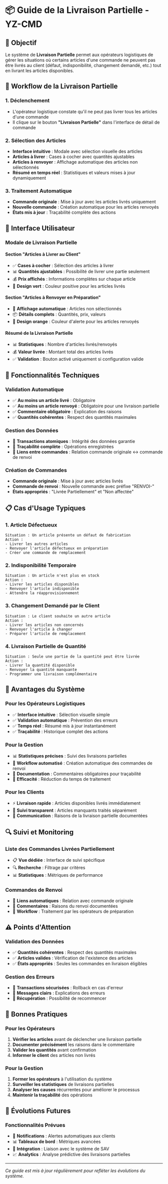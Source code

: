 # 📦 Guide de la Livraison Partielle - YZ-CMD

## 🎯 Objectif

Le système de **Livraison Partielle** permet aux opérateurs logistiques de gérer les situations où certains articles d'une commande ne peuvent pas être livrés au client (défaut, indisponibilité, changement demandé, etc.) tout en livrant les articles disponibles.

## 🔄 Workflow de la Livraison Partielle

### **1. Déclenchement**
- L'opérateur logistique constate qu'il ne peut pas livrer tous les articles d'une commande
- Il clique sur le bouton **"Livraison Partielle"** dans l'interface de détail de commande

### **2. Sélection des Articles**
- **Interface intuitive** : Modale avec sélection visuelle des articles
- **Articles à livrer** : Cases à cocher avec quantités ajustables
- **Articles à renvoyer** : Affichage automatique des articles non sélectionnés
- **Résumé en temps réel** : Statistiques et valeurs mises à jour dynamiquement

### **3. Traitement Automatique**
- **Commande originale** : Mise à jour avec les articles livrés uniquement
- **Nouvelle commande** : Création automatique pour les articles renvoyés
- **États mis à jour** : Traçabilité complète des actions

## 🎨 Interface Utilisateur

### **Modale de Livraison Partielle**

#### **Section "Articles à Livrer au Client"**
- ✅ **Cases à cocher** : Sélection des articles à livrer
- 📊 **Quantités ajustables** : Possibilité de livrer une partie seulement
- 💰 **Prix affichés** : Informations complètes sur chaque article
- 🎨 **Design vert** : Couleur positive pour les articles livrés

#### **Section "Articles à Renvoyer en Préparation"**
- 🔄 **Affichage automatique** : Articles non sélectionnés
- 📦 **Détails complets** : Quantités, prix, valeurs
- 🎨 **Design orange** : Couleur d'alerte pour les articles renvoyés

#### **Résumé de la Livraison Partielle**
- 📊 **Statistiques** : Nombre d'articles livrés/renvoyés
- 💰 **Valeur livrée** : Montant total des articles livrés
- ✅ **Validation** : Bouton activé uniquement si configuration valide

## 🔧 Fonctionnalités Techniques

### **Validation Automatique**
- ✅ **Au moins un article livré** : Obligatoire
- ✅ **Au moins un article renvoyé** : Obligatoire pour une livraison partielle
- ✅ **Commentaire obligatoire** : Explication des raisons
- ✅ **Quantités cohérentes** : Respect des quantités maximales

### **Gestion des Données**
- 🔄 **Transactions atomiques** : Intégrité des données garantie
- 📝 **Traçabilité complète** : Opérations enregistrées
- 🔗 **Liens entre commandes** : Relation commande originale ↔ commande de renvoi

### **Création de Commandes**
- **Commande originale** : Mise à jour avec articles livrés
- **Commande de renvoi** : Nouvelle commande avec préfixe "RENVOI-"
- **États appropriés** : "Livrée Partiellement" et "Non affectée"

## 📋 Cas d'Usage Typiques

### **1. Article Défectueux**
```
Situation : Un article présente un défaut de fabrication
Action : 
- Livrer les autres articles
- Renvoyer l'article défectueux en préparation
- Créer une commande de remplacement
```

### **2. Indisponibilité Temporaire**
```
Situation : Un article n'est plus en stock
Action :
- Livrer les articles disponibles
- Renvoyer l'article indisponible
- Attendre la réapprovisionnement
```

### **3. Changement Demandé par le Client**
```
Situation : Le client souhaite un autre article
Action :
- Livrer les articles non concernés
- Renvoyer l'article à changer
- Préparer l'article de remplacement
```

### **4. Livraison Partielle de Quantité**
```
Situation : Seule une partie de la quantité peut être livrée
Action :
- Livrer la quantité disponible
- Renvoyer la quantité manquante
- Programmer une livraison complémentaire
```

## 🚀 Avantages du Système

### **Pour les Opérateurs Logistiques**
- ✅ **Interface intuitive** : Sélection visuelle simple
- ✅ **Validation automatique** : Prévention des erreurs
- ✅ **Temps réel** : Résumé mis à jour instantanément
- ✅ **Traçabilité** : Historique complet des actions

### **Pour la Gestion**
- 📊 **Statistiques précises** : Suivi des livraisons partielles
- 🔄 **Workflow automatisé** : Création automatique des commandes de renvoi
- 📝 **Documentation** : Commentaires obligatoires pour traçabilité
- 🎯 **Efficacité** : Réduction du temps de traitement

### **Pour les Clients**
- ⚡ **Livraison rapide** : Articles disponibles livrés immédiatement
- 🔄 **Suivi transparent** : Articles manquants traités séparément
- 💬 **Communication** : Raisons de la livraison partielle documentées

## 🔍 Suivi et Monitoring

### **Liste des Commandes Livrées Partiellement**
- 📋 **Vue dédiée** : Interface de suivi spécifique
- 🔍 **Recherche** : Filtrage par critères
- 📊 **Statistiques** : Métriques de performance

### **Commandes de Renvoi**
- 🔗 **Liens automatiques** : Relation avec commande originale
- 📝 **Commentaires** : Raisons du renvoi documentées
- 🔄 **Workflow** : Traitement par les opérateurs de préparation

## ⚠️ Points d'Attention

### **Validation des Données**
- ✅ **Quantités cohérentes** : Respect des quantités maximales
- ✅ **Articles valides** : Vérification de l'existence des articles
- ✅ **États appropriés** : Seules les commandes en livraison éligibles

### **Gestion des Erreurs**
- 🔄 **Transactions sécurisées** : Rollback en cas d'erreur
- 💬 **Messages clairs** : Explications des erreurs
- 🔧 **Récupération** : Possibilité de recommencer

## 🎯 Bonnes Pratiques

### **Pour les Opérateurs**
1. **Vérifier les articles** avant de déclencher une livraison partielle
2. **Documenter précisément** les raisons dans le commentaire
3. **Valider les quantités** avant confirmation
4. **Informer le client** des articles non livrés

### **Pour la Gestion**
1. **Former les opérateurs** à l'utilisation du système
2. **Surveiller les statistiques** de livraisons partielles
3. **Analyser les causes** récurrentes pour améliorer le processus
4. **Maintenir la traçabilité** des opérations

## 🔮 Évolutions Futures

### **Fonctionnalités Prévues**
- 📱 **Notifications** : Alertes automatiques aux clients
- 📊 **Tableaux de bord** : Métriques avancées
- 🔄 **Intégration** : Liaison avec le système de SAV
- 📈 **Analytics** : Analyse prédictive des livraisons partielles

---

*Ce guide est mis à jour régulièrement pour refléter les évolutions du système.* 
